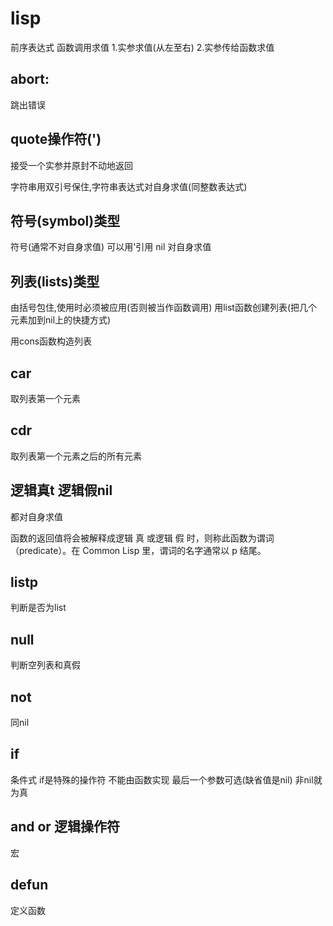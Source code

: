 lisp
=========
前序表达式
函数调用求值
	1.实参求值(从左至右)
	2.实参传给函数求值

abort:
------
跳出错误

quote操作符(')
---------------
接受一个实参并原封不动地返回

字符串用双引号保住,字符串表达式对自身求值(同整数表达式)

符号(symbol)类型
-----------------
符号(通常不对自身求值) 可以用'引用
nil 对自身求值

列表(lists)类型
----------------
由括号包住,使用时必须被应用(否则被当作函数调用)
用list函数创建列表(把几个元素加到nil上的快捷方式)

用cons函数构造列表

car
----------
取列表第一个元素

cdr
----------
取列表第一个元素之后的所有元素

逻辑真t 逻辑假nil
------------------
都对自身求值

函数的返回值将会被解释成逻辑 真 或逻辑 假 时，则称此函数为谓词（predicate）。在 Common Lisp 里，谓词的名字通常以 p 结尾。

listp
-------
判断是否为list

null
---------
判断空列表和真假

not
------
同nil

if
-----
条件式
if是特殊的操作符 不能由函数实现 最后一个参数可选(缺省值是nil)
非nil就为真

and or 逻辑操作符
--------------------
宏

defun
------------
定义函数

